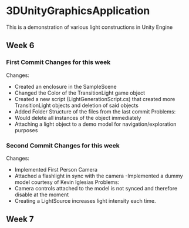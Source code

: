 # 3DUnityGraphicsApplication
This is a demonstration of various light constructions in Unity Engine
## Week 6
### First Commit Changes for this week
Changes:
- Created an enclosure in the SampleScene
- Changed the Color of the TransitionLight game object
- Created a new script (LightGenerationScript.cs) that created more TransitionLight objects and deletion of said objects
- Added Folder Structure of the files from the last commit
Problems:
- Would delete all instances of the object immediately
- Attaching a light object to a demo model for navigation/exploration purposes
### Second Commit Changes for this week
Changes:
- Implemented First Person Camera
- Attached a flashlight in sync with the camera
-Implemented a dummy model courtesy of Kevin Iglesias
Problems:
- Camera controls attached to the model is not synced and therefore disable at the moment
- Creating a LightSource increases light intensity each time.
## Week 7
### 
###
